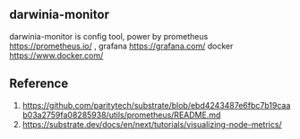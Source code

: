 ## darwinia-monitor

darwinia-monitor is config tool, power by prometheus https://prometheus.io/ , grafana https://grafana.com/ docker https://www.docker.com/


## Reference

1. https://github.com/paritytech/substrate/blob/ebd4243487e6fbc7b19caab03a2759fa08285938/utils/prometheus/README.md
2. https://substrate.dev/docs/en/next/tutorials/visualizing-node-metrics/